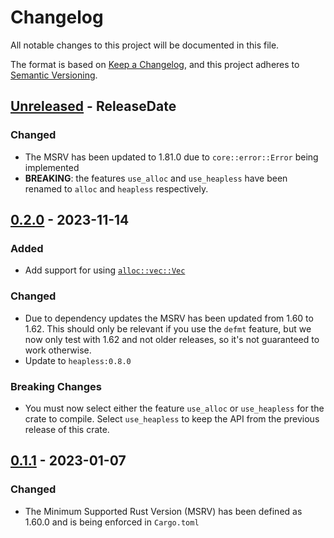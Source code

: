 # Changelog
All notable changes to this project will be documented in this file.

The format is based on [Keep a Changelog](https://keepachangelog.com/en/1.0.0/),
and this project adheres to [Semantic Versioning](https://semver.org/spec/v2.0.0.html).

<!-- next-header -->
## [Unreleased] - ReleaseDate
### Changed
* The MSRV has been updated to 1.81.0 due to `core::error::Error` being implemented
* **BREAKING**: the features `use_alloc` and `use_heapless` have been renamed to `alloc` and `heapless` respectively.

## [0.2.0] - 2023-11-14
### Added
* Add support for using [`alloc::vec::Vec`](https://doc.rust-lang.org/alloc/vec/struct.Vec.html)
### Changed
* Due to dependency updates the MSRV has been updated from 1.60 to 1.62. This should only be relevant if you use the `defmt` feature, but we now only test with 1.62 and not older releases, so it's not guaranteed to work otherwise.
* Update to `heapless:0.8.0`
### Breaking Changes
* You must now select either the feature `use_alloc` or `use_heapless` for the crate to compile. Select `use_heapless`
  to keep the API from the previous release of this crate.

## [0.1.1] - 2023-01-07
### Changed
* The Minimum Supported Rust Version (MSRV) has been defined as 1.60.0 and is being enforced in `Cargo.toml`

<!-- next-url -->
[Unreleased]: https://github.com/rust-embedded-community/adafruit-bluefruit-protocol-rs/compare/v0.2.0...HEAD
[0.2.0]: https://github.com/rust-embedded-community/adafruit-bluefruit-protocol-rs/compare/v0.1.1...v0.2.0
[0.1.1]: https://github.com/rust-embedded-community/adafruit-bluefruit-protocol-rs/compare/v0.1.0...v0.1.1
